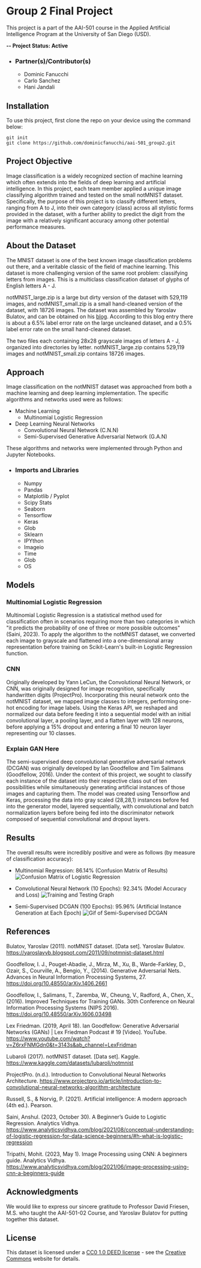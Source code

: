 # Group 2 Final Project
This project is a part of the AAI-501 course in the Applied Artificial Intelligence Program at the University of San Diego (USD).

**-- Project Status: Active**

- ### Partner(s)/Contributor(s)
   * Dominic Fanucchi
   * Carlo Sanchez
   * Hani Jandali

## Installation
To use this project, first clone the repo on your device using the command below:
```
git init
git clone https://github.com/dominicfanucchi/aai-501_group2.git
```

## Project Objective
Image classification is a widely recognized section of machine learning which often extends into the fields of deep learning and artificial intelligence. In this project, each team member applied a unique image classifying algorithm trained and tested on the small notMNIST dataset. Specifically, the purpose of this project is to classify different letters, ranging from A to J, into their own category (class) across all stylistic forms provided in the dataset, with a further ability to predict the digit from the image with a relatively significant accuracy among other potential performance measures. 

## About the Dataset
The MNIST dataset is one of the best known image classification problems out there, and a veritable classic of the field of machine learning. This dataset is more challenging version of the same root problem: classifying letters from images. This is a multiclass classification dataset of glyphs of English letters A - J.

notMNIST_large.zip is a large but dirty version of the dataset with 529,119 images, and notMNIST_small.zip is a small hand-cleaned version of the dataset, with 18726 images. The dataset was assembled by Yaroslav Bulatov, and can be obtained on his [blog](https://yaroslavvb.blogspot.com/2011/09/notmnist-dataset.html). According to this blog entry there is about a 6.5% label error rate on the large uncleaned dataset, and a 0.5% label error rate on the small hand-cleaned dataset.

The two files each containing 28x28 grayscale images of letters A - J, organized into directories by letter. notMNIST_large.zip contains 529,119 images and notMNIST_small.zip contains 18726 images.

## Approach
Image classification on the notMNIST dataset was approached from both a machine learning and deep learning implementation. The specific algorithms and networks used were as follows: 

  * Machine Learning
    * Multinomial Logistic Regression
  * Deep Learning Neural Networks
    * Convolutional Neural Network (C.N.N)
    * Semi-Supervised Generative Adversarial Network (G.A.N)

These algorithms and networks were implemented through Python and Jupyter Notebooks. 

 - ### Imports and Libraries
   * Numpy 
   * Pandas 
   * Matplotlib / Pyplot
   * Scipy Stats
   * Seaborn 
   * Tensorflow
   * Keras 
   * Glob 
   * Sklearn
   * IPYthon
   * Imageio 
   * Time
   * Glob
   * OS

## Models
  ### Multinomial Logistic Regression
  Multinomial Logistic Regression is a statistical method used for classification often in scenarios requiring more than two categories in which "it predicts the probability of one of three or more possible outcomes" (Saini, 2023). To apply the algorithm to the notMNIST dataset, we converted each image to grayscale and flattened into a one-dimensional array representation before training on Scikit-Learn's built-in Logistic Regression function. 

  ### CNN 
  Originally developed by Yann LeCun, the Convolutional Neural Network, or CNN, was originally designed for image recognition, specifically handwritten digits (ProjectPro). Incorporating this neural network onto the notMNIST dataset, we mapped image classes to integers, performing one-hot encoding for image labels. Using the Keras API, we reshaped and normalized our data before feeding it into a sequential model with an initial convolutional layer, a pooling layer, and a flatten layer with 128 neurons, before applying a 15% dropout and entering a final 10 neuron layer representing our 10 classes. 

  ### Explain GAN Here
  The semi-supervised deep convolutional generative adversarial network (DCGAN) was originally developed by Ian Goodfellow and Tim Salimans (Goodfellow, 2016). Under the context of this project, we sought to classify each instance of the dataset into their respective class out of ten possibilities while simultaneously generating artificial instances of those images and capturing them. The model was created using Tensorflow and Keras, processing the data into gray scaled (28,28,1) instances before fed into the generator model, layered sequentially, with convolutional and batch normalization layers before being fed into the discriminator network composed of sequential convolutional and dropout layers. 


## Results

The overall results were incredibly positive and were as follows (by measure of classification accuracy): 

 - Multinomial Regression: 86.14%
    (Confusion Matrix of Results)
 ![Confusion Matrix of Logistic Regression](https://github.com/dominicfanucchi/aai-501_group2/blob/main/Readme_Images/C_M_Carlos.png)
 
 - Convolutional Neural Network (10 Epochs): 92.34%
    (Model Accuracy and Loss)
 ![Training and Testing Graph](https://github.com/dominicfanucchi/aai-501_group2/blob/main/Readme_Images/Accuracy_Dominic.png)

 - Semi-Supervised DCGAN (100 Epochs): 95.96%
    (Artificial Instance Generation at Each Epoch)
![Gif of Semi-Supervised DCGAN](https://github.com/dominicfanucchi/aai-501_group2/blob/main/GANS_Classifier/Run_Two/Run_2.gif)

## References

Bulatov, Yaroslav (2011). notMNIST dataset. [Data set]. Yaroslav Bulatov. https://yaroslavvb.blogspot.com/2011/09/notmnist-dataset.html

Goodfellow, I. J., Pouget-Abadie, J., Mirza, M., Xu, B., Warde-Farkley, D., Ozair, S., Courville,
  A., Bengio, Y., (2014). Generative Adversarial Nets. Advances in Neural Information 
  Processing Systems, 27. https://doi.org/10.48550/arXiv.1406.2661

Goodfellow, I., Salimans, T., Zaremba, W., Cheung, V., Radford, A., Chen, X., (2016). Improved
  Techniques for Training GANs. 30th Conference on Neural Information Processing
  Systems (NIPS 2016). https://doi.org/10.48550/arXiv.1606.03498

Lex Friedman. (2019, April 18). Ian Goodfellow: Generative Adversarial Networks (GANs) | Lex 
  Friedman Podcast # 19 [Video]. YouTube. https://www.youtube.com/watch?v=Z6rxFNMGdn0&t=3143s&ab_channel=LexFridman

Lubaroli (2017). notMNIST dataset. [Data set]. Kaggle. 
  https://www.kaggle.com/datasets/lubaroli/notmnist 

ProjectPro. (n.d.). Introduction to Convolutional Neural Networks Architecture. 
  https://www.projectpro.io/article/introduction-to-convolutional-neural-networks-algorithm-architecture

Russell, S., & Norvig, P. (2021). Artificial intelligence: A modern approach (4th ed.). Pearson.

Saini, Anshul. (2023, October 30). A Beginner’s Guide to Logistic Regression. Analytics Vidhya.     https://www.analyticsvidhya.com/blog/2021/08/conceptual-understanding-of-logistic-regression-for-data-science-beginners/#h-what-is-logistic-regression

Tripathi, Mohit. (2023, May 1). Image Processing using CNN: A beginners guide. Analytics Vidhya.
  https://www.analyticsvidhya.com/blog/2021/06/image-processing-using-cnn-a-beginners-guide


## Acknowledgments
We would like to express our sincere gratitude to Professor David Friesen, M.S. who taught the AAI-501-02 Course, and Yaroslav Bulatov for putting together this dataset. 


## License
This dataset is licensed under a [CC0 1.0 DEED license](https://creativecommons.org/publicdomain/zero/1.0/legalcode.en) - see the [Creative Commons](https://creativecommons.org/publicdomain/zero/1.0/legalcode.en) website for details.
